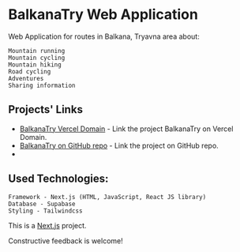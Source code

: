 
# BalkanaTry Web Application

Web Application for routes in Balkana, Tryavna area about:

```
Mountain running
Mountain cycling
Mountain hiking
Road cycling
Adventures
Sharing information
```

## Projects' Links

- [BalkanaTry Vercel Domain](https://nextjs.org/docs) - Link the project BalkanaTry on Vercel Domain.
- [BalkanaTry on GitHub repo](https://github.com/kaloyanTry/balkana-homepage) - Link the project on GitHub repo.
- 

## Used Technologies:
```
Framework - Next.js (HTML, JavaScript, React JS library)
Database - Supabase
Styling - Tailwindcss

```



This is a [Next.js](https://nextjs.org/) project.

Constructive feedback is welcome!
